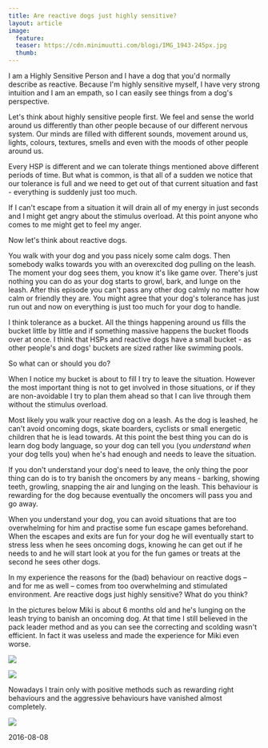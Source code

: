 ```yaml
---
title: Are reactive dogs just highly sensitive?
layout: article
image:
  feature:
  teaser: https://cdn.minimuutti.com/blogi/IMG_1943-245px.jpg
  thumb:
---
```


I am a Highly Sensitive Person and I have a dog that you'd normally describe as reactive. Because I'm highly sensitive myself, I have very strong intuition and I am an empath, so I can easily see things from a dog's perspective.

Let's think about highly sensitive people first. We feel and sense the world around us differently than other people because of our different nervous system. Our minds are filled with different sounds, movement around us, lights, colours, textures, smells and even with the moods of other people around us.

Every HSP is different and we can tolerate things mentioned above different periods of time. But what is common, is that all of a sudden we notice that our tolerance is full and we need to get out of that current situation and fast - everything is suddenly just too much.

If I can't escape from a situation it will drain all of my energy in just seconds and I might get angry about the stimulus overload. At this point anyone who comes to me might get to feel my anger.

Now let's think about reactive dogs.

You walk with your dog and you pass nicely some calm dogs. Then somebody walks towards you with an overexcited dog pulling on the leash. The moment your dog sees them, you know it's like game over. There's just nothing you can do as your dog starts to growl, bark, and lunge on the leash. After this episode you can't pass any other dog calmly no matter how calm or friendly they are. You might agree that your dog's tolerance has just run out and now on everything is just too much for your dog to handle.

I think tolerance as a bucket. All the things happening around us fills the bucket little by little and if something massive happens the bucket floods over at once. I think that HSPs and reactive dogs have a small bucket - as other people's and dogs' buckets are sized rather like swimming pools.

So what can or should you do?

When I notice my bucket is about to fill I try to leave the situation. However the most important thing is not to get involved in those situations, or if they are non-avoidable I try to plan them ahead so that I can live through them without the stimulus overload.

Most likely you walk your reactive dog on a leash. As the dog is leashed, he can't avoid oncoming dogs, skate boarders, cyclists or small energetic children that he is lead towards. At this point the best thing you can do is learn dog body language, so your dog can tell you (you *understand when* your dog tells you) when he's had enough and needs to leave the situation.

If you don't understand your dog's need to leave, the only thing the poor thing can do is to try banish the oncomers by any means - barking, showing teeth, growling, snapping the air and lunging on the leash.
This behaviour is rewarding for the dog because eventually the oncomers will pass you and go away.

When you understand your dog, you can avoid situations that are too overwhelming for him and practise some fun escape games beforehand. When the escapes and exits are fun for your dog he will eventually start to stress less when he sees oncoming dogs, knowing he can get out if he needs to and he will start look at you for the fun games or treats at the second he sees other dogs.

In my experience the reasons for the (bad) behaviour on reactive dogs – and for me as well – comes from too overwhelming and stimulated environment. Are reactive dogs just highly sensitive? What do you think?

In the pictures below Miki is about 6 months old and he's lunging on the leash trying to banish an oncoming dog. At that time I still believed in the pack leader method and as you can see the correcting and scolding wasn't efficient. In fact it was useless and made the experience for Miki even worse.

![](https://cdn.minimuutti.com/blogi/IMG_1932-800px.jpg)

![](https://cdn.minimuutti.com/blogi/IMG_1943-800px.jpg)

Nowadays I train only with positive methods such as rewarding right behaviours and the aggressive behaviours have vanished almost completely.

![](https://cdn.minimuutti.com/blogi/DSC25924-800px.jpg)

2016-08-08
